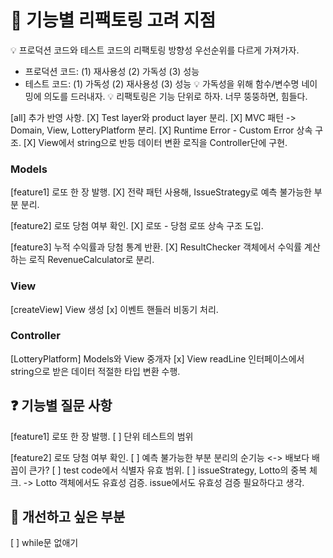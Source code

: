 # 🔧 기능별 리팩토링 고려 지점

💡 프로덕션 코드와 테스트 코드의 리팩토링 방향성 우선순위를 다르게 가져가자.

- 프로덕션 코드: (1) 재사용성 (2) 가독성 (3) 성능
- 테스트 코드: (1) 가독성 (2) 재사용성 (3) 성능
  💡 가독성을 위해 함수/변수명 네이밍에 의도를 드러내자.
  💡 리팩토링은 기능 단위로 하자. 너무 뚱뚱하면, 힘들다.

[all] 추가 반영 사항.
[X] Test layer와 product layer 분리.
[X] MVC 패턴 -> Domain, View, LotteryPlatform 분리.
[X] Runtime Error - Custom Error 상속 구조.
[X] View에서 string으로 반등 데이터 변환 로직을 Controller단에 구현.

### Models

[feature1] 로또 한 장 발행.
[X] 전략 패턴 사용해, IssueStrategy로 예측 불가능한 부분 분리.

[feature2] 로또 당첨 여부 확인.
[X] 로또 - 당첨 로또 상속 구조 도입.

[feature3] 누적 수익률과 당첨 통계 반환.
[X] ResultChecker 객체에서 수익률 계산하는 로직 RevenueCalculator로 분리.

### View

[createView] View 생성
[x] 이벤트 핸들러 비동기 처리.

### Controller

[LotteryPlatform] Models와 View 중개자
[x] View readLine 인터페이스에서 string으로 받은 데이터 적절한 타입 변환 수행.

## ❓ 기능별 질문 사항

[feature1] 로또 한 장 발행.
[ ] 단위 테스트의 범위

[feature2] 로또 당첨 여부 확인.
[ ] 예측 불가능한 부분 분리의 순기능 <-> 배보다 배꼽이 큰가?
[ ] test code에서 식별자 유효 범위.
[ ] issueStrategy, Lotto의 중복 체크. -> Lotto 객체에서도 유효성 검증. issue에서도 유효성 검증 필요하다고 생각.

## 🤔 개선하고 싶은 부분

[ ] while문 없애기
